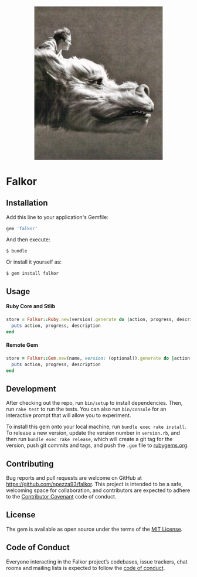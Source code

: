 <p align="center">
  <a href="https://github.com/npezza93/falkor">
    <img src="./.github/logo.jpg" width="350">
  </a>
</p>


# Falkor

## Installation

Add this line to your application's Gemfile:

```ruby
gem 'falkor'
```

And then execute:

    $ bundle

Or install it yourself as:

    $ gem install falkor

## Usage


#### Ruby Core and Stlib

```ruby
store = Falkor::Ruby.new(version).generate do |action, progress, description|
  puts action, progress, description
end
```

#### Remote Gem

```ruby
store = Falkor::Gem.new(name, version: (optional)).generate do |action, progress, description|
  puts action, progress, description
end
```

## Development

After checking out the repo, run `bin/setup` to install dependencies. Then, run `rake test` to run the tests. You can also run `bin/console` for an interactive prompt that will allow you to experiment.

To install this gem onto your local machine, run `bundle exec rake install`. To release a new version, update the version number in `version.rb`, and then run `bundle exec rake release`, which will create a git tag for the version, push git commits and tags, and push the `.gem` file to [rubygems.org](https://rubygems.org).

## Contributing

Bug reports and pull requests are welcome on GitHub at https://github.com/npezza93/falkor. This project is intended to be a safe, welcoming space for collaboration, and contributors are expected to adhere to the [Contributor Covenant](http://contributor-covenant.org) code of conduct.

## License

The gem is available as open source under the terms of the [MIT License](https://opensource.org/licenses/MIT).

## Code of Conduct

Everyone interacting in the Falkor project’s codebases, issue trackers, chat rooms and mailing lists is expected to follow the [code of conduct](https://github.com/npezza93/falkor/blob/master/CODE_OF_CONDUCT.md).
